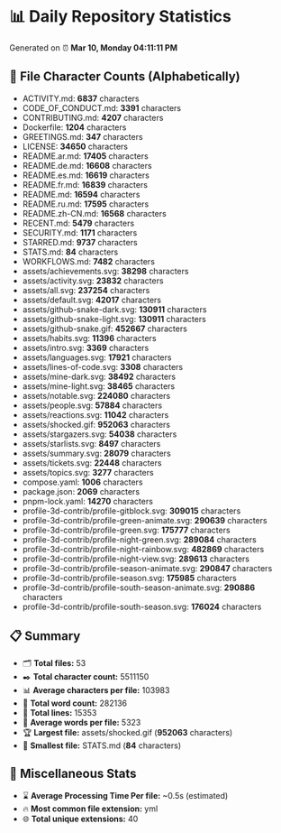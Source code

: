 # 📊 Daily Repository Statistics
Generated on ⏰ **Mar 10, Monday 04:11:11 PM**

## 📂 File Character Counts (Alphabetically)
- ACTIVITY.md: **6837** characters
- CODE_OF_CONDUCT.md: **3391** characters
- CONTRIBUTING.md: **4207** characters
- Dockerfile: **1204** characters
- GREETINGS.md: **347** characters
- LICENSE: **34650** characters
- README.ar.md: **17405** characters
- README.de.md: **16608** characters
- README.es.md: **16619** characters
- README.fr.md: **16839** characters
- README.md: **16594** characters
- README.ru.md: **17595** characters
- README.zh-CN.md: **16568** characters
- RECENT.md: **5479** characters
- SECURITY.md: **1171** characters
- STARRED.md: **9737** characters
- STATS.md: **84** characters
- WORKFLOWS.md: **7482** characters
- assets/achievements.svg: **38298** characters
- assets/activity.svg: **23832** characters
- assets/all.svg: **237254** characters
- assets/default.svg: **42017** characters
- assets/github-snake-dark.svg: **130911** characters
- assets/github-snake-light.svg: **130911** characters
- assets/github-snake.gif: **452667** characters
- assets/habits.svg: **11396** characters
- assets/intro.svg: **3369** characters
- assets/languages.svg: **17921** characters
- assets/lines-of-code.svg: **3308** characters
- assets/mine-dark.svg: **38492** characters
- assets/mine-light.svg: **38465** characters
- assets/notable.svg: **224080** characters
- assets/people.svg: **57884** characters
- assets/reactions.svg: **11042** characters
- assets/shocked.gif: **952063** characters
- assets/stargazers.svg: **54038** characters
- assets/starlists.svg: **8497** characters
- assets/summary.svg: **28079** characters
- assets/tickets.svg: **22448** characters
- assets/topics.svg: **3277** characters
- compose.yaml: **1006** characters
- package.json: **2069** characters
- pnpm-lock.yaml: **14270** characters
- profile-3d-contrib/profile-gitblock.svg: **309015** characters
- profile-3d-contrib/profile-green-animate.svg: **290639** characters
- profile-3d-contrib/profile-green.svg: **175777** characters
- profile-3d-contrib/profile-night-green.svg: **289084** characters
- profile-3d-contrib/profile-night-rainbow.svg: **482869** characters
- profile-3d-contrib/profile-night-view.svg: **289613** characters
- profile-3d-contrib/profile-season-animate.svg: **290847** characters
- profile-3d-contrib/profile-season.svg: **175985** characters
- profile-3d-contrib/profile-south-season-animate.svg: **290886** characters
- profile-3d-contrib/profile-south-season.svg: **176024** characters

## 📋 Summary
- 🗂️ **Total files:** 53
- ✒️ **Total character count:** 5511150
- 📊 **Average characters per file:** 103983
- 📝 **Total word count:** 282136
- 🧾 **Total lines:** 15353
- 📐 **Average words per file:** 5323
- 🏆 **Largest file:** assets/shocked.gif (**952063** characters)
- 🥉 **Smallest file:** STATS.md (**84** characters)

## 🌟 Miscellaneous Stats
- ⌛ **Average Processing Time Per file:** ~0.5s (estimated)
- 🔥 **Most common file extension:** yml
- 🌐 **Total unique extensions:** 40
